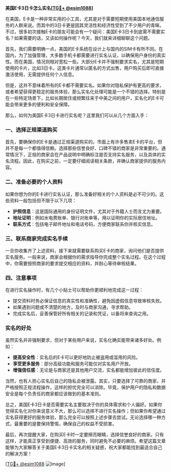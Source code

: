 **美国E卡3日卡怎么实名[[TG💪+ @esim1088](https://t.me/s/esim1088)]**

在美国，E卡是一种非常实用的小工具，尤其是对于需要短期使用美国本地通信服务的人群来说。而其中的3日卡更是因其灵活性和经济性受到了不少用户的青睐。不过，很多初次接触E卡的朋友可能会有一个疑问：美国E卡3日卡到底需不需要实名？如果需要的话，又该如何操作呢？今天，我们就来详细聊聊这个问题。

首先，我们需要明确一点，美国的E卡系统在设计上与国内的SIM卡有所不同。在国内，为了加强管理，大多数手机卡都需要进行实名认证，以确保用户身份的真实性。而在美国，情况则相对宽松一些。大部分E卡并不强制要求实名，尤其是短期使用的卡片，比如3日卡。这类卡片通常以匿名的方式出售，用户购买后即可直接激活使用，无需提供任何个人信息。

但是，这并不意味着所有的E卡都不需要实名。如果你对隐私保护有更高的要求，或者希望获得更稳定的服务体验，那么实名化处理可能是一个不错的选择。特别是在一些特定场景下，比如长期居住或频繁往来于中美之间的用户，实名化的E卡可能会带来更多的便利和安全保障。

那么，如何为美国E卡3日卡进行实名呢？这里我们可以从几个方面入手：

### 一、选择正规渠道购买

首先，要确保你的E卡是通过正规渠道购买的。市面上有许多售卖E卡的平台，但并不是每一个都值得信赖。选择那些信誉良好、口碑不错的商家是非常重要的。通常情况下，正规的商家会在产品说明中明确标注是否支持实名服务，以及具体的实名流程。因此，在购买之前，一定要仔细阅读相关条款，并确认商家提供的服务内容。

### 二、准备必要的个人资料

如果你想为你的E卡进行实名认证，那么准备好相关的个人资料是必不可少的。这些资料一般包括但不限于以下几项：
- **护照信息**：这是国际通用的身份证明文件，尤其对于外籍人士而言尤为重要。
- **地址证明**：例如水电费账单、银行对账单等，用以证明你的实际居住地址。
- **联系方式**：包括电子邮件地址和电话号码，方便商家联系你并核实信息。

### 三、联系商家完成实名手续

一旦你收集齐了上述资料，接下来就需要联系购买E卡的商家，询问他们是否提供实名服务。一般来说，商家会根据你的需求指导你完成整个实名过程。在这个过程中，你需要按照商家的要求提交相应的资料，并耐心等待审核结果。

### 四、注意事项

在进行实名操作时，有几个小贴士可以帮助你更顺利地完成这一过程：
- 提交资料时务必保证信息的真实性和准确性，避免因虚假信息导致审核失败。
- 如果遇到问题或不清楚的地方，及时与商家沟通，寻求帮助。
- 完成实名后，妥善保管好所有相关的记录和凭证，以备将来查询之用。

### 实名的好处

虽然实名并非强制要求，但对于某些用户来说，实名化确实能带来诸多好处。例如：
- **提高安全性**：实名后的E卡可以更好地防止被盗用或滥用的风险。
- **享受更多服务**：部分高级功能和服务可能仅对实名用户开放。
- **增强信任感**：无论是与商家还是其他用户交流，实名都能增加彼此的信任度。

当然，也有人担心实名后自己的隐私会被泄露。其实，只要选择了可靠的商家，并严格按照正规流程操作，这样的担忧完全可以消除。毕竟，保护用户的隐私和数据安全是每个负责任的商家都应该做到的基本准则。

总之，美国E卡3日卡是否需要实名主要取决于你的具体需求和个人偏好。如果你觉得实名化对你来说意义不大，那么可以选择不进行实名操作；但如果你希望通过实名获得更好的服务体验，那么完全可以按照上述步骤去尝试。无论选择哪一种方式，最重要的是要保持警惕，确保自己的权益不受损害。

最后，再次提醒大家，在购买E卡时一定要擦亮眼睛，选择信誉良好的商家。只有这样，才能真正享受到便捷、高效的服务，同时避免不必要的麻烦。希望这篇文章能够为大家解答关于美国E卡3日卡实名的相关疑惑，祝大家都能找到最适合自己的解决方案！

[[TG💪+ @esim1088](https://t.me/s/esim1088) ![Image](https://i.postimg.cc/4NQfJmqS/Snipaste-2025-05-13-00-14-12.png)]